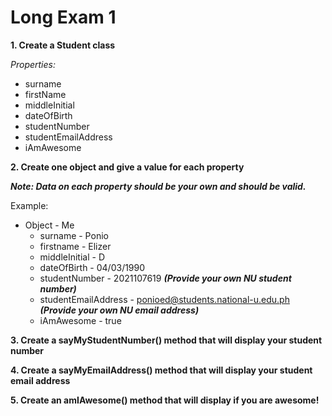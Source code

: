 # Long Exam 1

**1. Create a Student class** 

_Properties:_
- surname
- firstName
- middleInitial
- dateOfBirth
- studentNumber
- studentEmailAddress
- iAmAwesome

**2. Create one object and give a value for each property**

**_Note: Data on each property should be your own and should be valid._**


Example:

- Object - Me
  - surname - Ponio
  - firstname - Elizer
  - middleInitial - D
  - dateOfBirth - 04/03/1990
  - studentNumber - 2021107619 **_(Provide your own NU student number)_**
  - studentEmailAddress - ponioed@students.national-u.edu.ph **_(Provide your own NU
email address)_**
  - iAmAwesome - true

**3. Create a sayMyStudentNumber() method that will display your student number**

**4. Create a sayMyEmailAddress() method that will display your student email
address**

**5. Create an amIAwesome() method that will display if you are awesome!**
